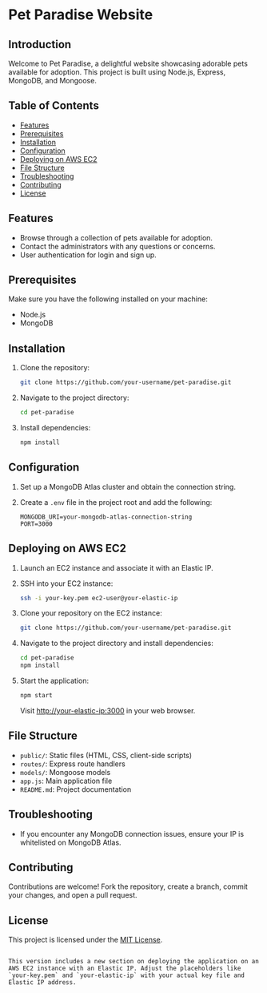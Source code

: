 # Pet Paradise Website

## Introduction

Welcome to Pet Paradise, a delightful website showcasing adorable pets available for adoption. This project is built using Node.js, Express, MongoDB, and Mongoose.

## Table of Contents

- [Features](#features)
- [Prerequisites](#prerequisites)
- [Installation](#installation)
- [Configuration](#configuration)
- [Deploying on AWS EC2](#deploying-on-aws-ec2)
- [File Structure](#file-structure)
- [Troubleshooting](#troubleshooting)
- [Contributing](#contributing)
- [License](#license)

## Features

- Browse through a collection of pets available for adoption.
- Contact the administrators with any questions or concerns.
- User authentication for login and sign up.

## Prerequisites

Make sure you have the following installed on your machine:

- Node.js
- MongoDB

## Installation

1. Clone the repository:

   ```bash
   git clone https://github.com/your-username/pet-paradise.git
   ```

2. Navigate to the project directory:

   ```bash
   cd pet-paradise
   ```

3. Install dependencies:

   ```bash
   npm install
   ```

## Configuration

1. Set up a MongoDB Atlas cluster and obtain the connection string.

2. Create a `.env` file in the project root and add the following:

   ```env
   MONGODB_URI=your-mongodb-atlas-connection-string
   PORT=3000
   ```

## Deploying on AWS EC2

1. Launch an EC2 instance and associate it with an Elastic IP.

2. SSH into your EC2 instance:

   ```bash
   ssh -i your-key.pem ec2-user@your-elastic-ip
   ```

3. Clone your repository on the EC2 instance:

   ```bash
   git clone https://github.com/your-username/pet-paradise.git
   ```

4. Navigate to the project directory and install dependencies:

   ```bash
   cd pet-paradise
   npm install
   ```

5. Start the application:

   ```bash
   npm start
   ```

   Visit [http://your-elastic-ip:3000](http://your-elastic-ip:3000) in your web browser.

## File Structure

- `public/`: Static files (HTML, CSS, client-side scripts)
- `routes/`: Express route handlers
- `models/`: Mongoose models
- `app.js`: Main application file
- `README.md`: Project documentation

## Troubleshooting

- If you encounter any MongoDB connection issues, ensure your IP is whitelisted on MongoDB Atlas.

## Contributing

Contributions are welcome! Fork the repository, create a branch, commit your changes, and open a pull request.

## License

This project is licensed under the [MIT License](LICENSE).
```

This version includes a new section on deploying the application on an AWS EC2 instance with an Elastic IP. Adjust the placeholders like `your-key.pem` and `your-elastic-ip` with your actual key file and Elastic IP address.

